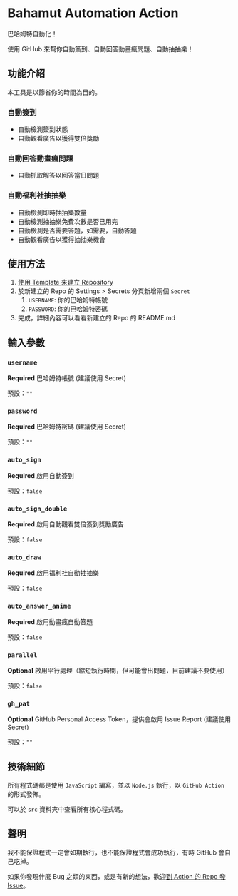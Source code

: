 # Bahamut Automation Action
巴哈姆特自動化！

使用 GitHub 來幫你自動簽到、自動回答動畫瘋問題、自動抽抽樂！

## 功能介紹
本工具是以節省你的時間為目的。

### 自動簽到
- 自動檢測簽到狀態
- 自動觀看廣告以獲得雙倍獎勵

### 自動回答動畫瘋問題
- 自動抓取解答以回答當日問題

### 自動福利社抽抽樂
- 自動檢測即時抽抽樂數量
- 自動檢測抽抽樂免費次數是否已用完
- 自動檢測是否需要答題，如需要，自動答題
- 自動觀看廣告以獲得抽抽樂機會

## 使用方法

1. [使用 Template 來建立 Repository](https://github.com/JacobLinCool/Bahamut-Automation-Template/generate)
2. 於新建立的 Repo 的 Settings > Secrets 分頁新增兩個 `Secret`
   1. `USERNAME`: 你的巴哈姆特帳號
   2. `PASSWORD`: 你的巴哈姆特密碼
3. 完成，詳細內容可以看看新建立的 Repo 的 README.md

## 輸入參數

### `username`

**Required** 巴哈姆特帳號 (建議使用 Secret)

預設：`""`

### `password`

**Required** 巴哈姆特密碼 (建議使用 Secret)

預設：`""`

### `auto_sign`

**Required** 啟用自動簽到

預設：`false`

### `auto_sign_double`

**Required** 啟用自動觀看雙倍簽到獎勵廣告

預設：`false`

### `auto_draw`

**Required** 啟用福利社自動抽抽樂

預設：`false`

### `auto_answer_anime`

**Required** 啟用動畫瘋自動答題

預設：`false`

### `parallel`

**Optional** 啟用平行處理（縮短執行時間，但可能會出問題，目前建議不要使用）

預設：`false`

### `gh_pat`

**Optional** GitHub Personal Access Token，提供會啟用 Issue Report (建議使用 Secret)

預設：`""`

## 技術細節
所有程式碼都是使用 `JavaScript` 編寫，並以 `Node.js` 執行，以 `GitHub Action` 的形式發佈。

可以於 `src` 資料夾中查看所有核心程式碼。

## 聲明
我不能保證程式一定會如期執行，也不能保證程式會成功執行，有時 GitHub 會自己吃掉。

如果你發現什麼 Bug 之類的東西，或是有新的想法，歡迎[到 Action 的 Repo 發 Issue](https://github.com/JacobLinCool/Bahamut-Automation/issues)。
